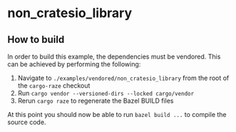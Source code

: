 # non_cratesio_library

## How to build

In order to build this example, the dependencies must be vendored. This can be achieved by performing the following:

1. Navigate to `./examples/vendored/non_cratesio_library` from the root of the `cargo-raze` checkout
2. Run `cargo vendor --versioned-dirs --locked cargo/vendor`
3. Rerun `cargo raze` to regenerate the Bazel BUILD files

At this point you should now be able to run `bazel build ...` to compile the source code.

